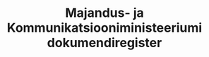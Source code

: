 ---
title: Majandus- ja Kommunikatsiooniministeeriumi dokumendiregister
title_en: "Ministry of Economic affairs and Communications' Document Registry"
notes: >-
  Majandus- ja Kommunikatsiooniministeeriumi dokumendiregistri avalikus vaates
  on võimalik tutvuda ministeeriumi tegevuse käigus loodud või saadud
  dokumentidega (kirjavahetus, leping, käskkiri), millele ei ole kehtestatud
  juurdepääsupiirangut.
notes_en: ''
category:
  - Valitsus ja avalik sektor
category_en:
  - Government and Public Sector
resources:
  - name: Dokumendiregister
    url: 'https://adr.rik.ee/mkm/'
    format: html
    interactive: 'True'
license: 'https://creativecommons.org/licenses/by-sa/3.0/ee/legalcode'
update_freq: 'http://purl.org/linked-data/sdmx/2009/code#freq-B'
organization: Majandus -ja Kommunikatsiooniministeerium (MKM)
maintainer_name: ''
maintainer_email: ''
maintainer_phone: ''
date_issued: '20/04/2020'
date_modified: '20/04/2020'
---